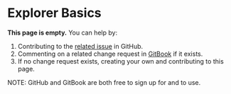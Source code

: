# Explorer Basics

**This page is empty.** You can help by:

1. Contributing to the [related issue](https://github.com/TeleportXYZ/TRIP-Guides/issues/4) in GitHub.
2. Commenting on a related change request in [GitBook](https://app.gitbook.com/invite/0WSd8UiSeH2xhfJrSbUr/YFiygcuBiy7oN3WJyDRs) if it exists.
3. If no change request exists, creating your own and contributing to this page.

NOTE: GitHub and GitBook are both free to sign up for and to use.
